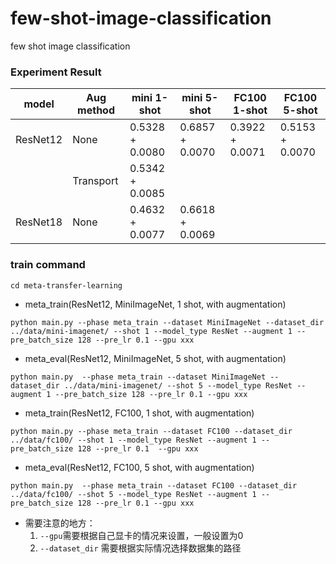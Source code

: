 # few-shot-image-classification
few shot image classification

### Experiment Result

| model | Aug method |mini 1-shot | mini 5-shot | FC100 1-shot | FC100 5-shot |
| ----  | ----       |----        | ----        | ----         | ----         |  
| ResNet12| None     | 0.5328 + 0.0080| 0.6857 + 0.0070 | 0.3922 + 0.0071 | 0.5153 + 0.0070 | 
|         | Transport| 0.5342 + 0.0085 |
| ResNet18| None     | 0.4632 + 0.0077| 0.6618 + 0.0069 | 

### train command
`cd meta-transfer-learning`
- meta_train(ResNet12, MiniImageNet, 1 shot, with augmentation)

`python main.py --phase meta_train --dataset MiniImageNet --dataset_dir ../data/mini-imagenet/ --shot 1 --model_type ResNet --augment 1 --pre_batch_size 128 --pre_lr 0.1 --gpu xxx`

- meta_eval(ResNet12, MiniImageNet, 5 shot, with augmentation)

`python main.py  --phase meta_train --dataset MiniImageNet --dataset_dir ../data/mini-imagenet/ --shot 5 --model_type ResNet --augment 1 --pre_batch_size 128 --pre_lr 0.1 --gpu xxx`

- meta_train(ResNet12, FC100, 1 shot, with augmentation)

`python main.py --phase meta_train --dataset FC100 --dataset_dir ../data/fc100/ --shot 1 --model_type ResNet --augment 1 --pre_batch_size 128 --pre_lr 0.1  --gpu xxx`

- meta_eval(ResNet12, FC100, 5 shot, with augmentation)

`python main.py  --phase meta_train --dataset FC100 --dataset_dir ../data/fc100/ --shot 5 --model_type ResNet --augment 1 --pre_batch_size 128 --pre_lr 0.1 --gpu xxx`

- 需要注意的地方：
    1. `--gpu`需要根据自己显卡的情况来设置，一般设置为0
    2. `--dataset_dir` 需要根据实际情况选择数据集的路径
